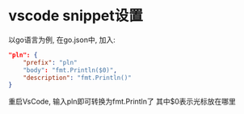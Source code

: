 # vscode snippet设置
以go语言为例,
在go.json中, 加入:
``` json
"pln": {
    "prefix": "pln"
    "body": "fmt.Println($0)",
    "description": "fmt.Println()"
}
```
重启VsCode, 输入pln即可转换为fmt.Println了
其中$0表示光标放在哪里